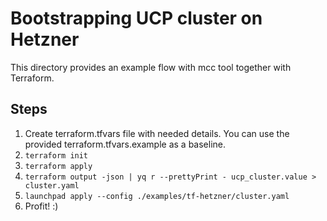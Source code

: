 # Bootstrapping UCP cluster on Hetzner

This directory provides an example flow with mcc tool together with Terraform.

## Steps

1. Create terraform.tfvars file with needed details. You can use the provided terraform.tfvars.example as a baseline.
2. `terraform init`
3. `terraform apply`
4. `terraform output -json | yq r --prettyPrint - ucp_cluster.value > cluster.yaml `
5. `launchpad apply --config ./examples/tf-hetzner/cluster.yaml`
6. Profit! :)

